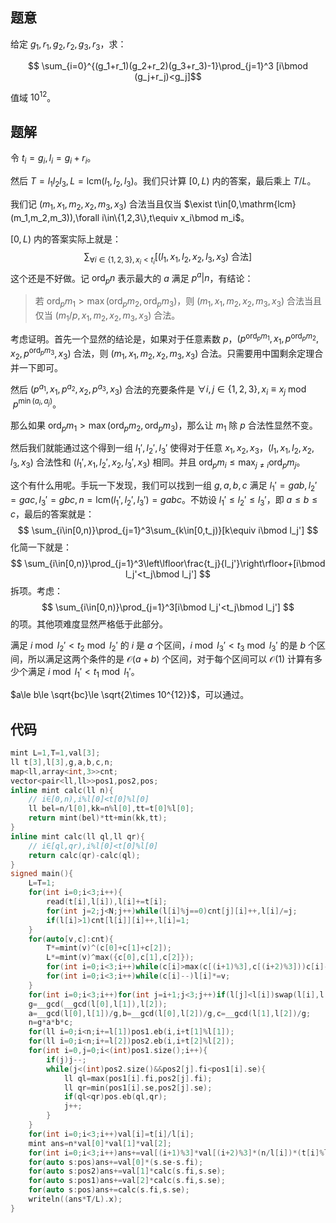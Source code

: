 ## 题意
给定 $g_1,r_1,g_2,r_2,g_3,r_3$，求：

$$
\sum_{i=0}^{(g_1+r_1)(g_2+r_2)(g_3+r_3)-1}\prod_{j=1}^3
[i\bmod (g_j+r_j)<g_j]$$

值域 $10^{12}$。

## 题解

令 $t_i=g_i,l_i=g_i+r_i$。

然后 $T=l_1l_2l_3,L=\mathrm{lcm}(l_1,l_2,l_3)$。我们只计算 $[0,L)$ 内的答案，最后乘上 $T/L$。

我们记 $(m_1,x_1,m_2,x_2,m_3,x_3)$ 合法当且仅当 $\exist t\in[0,\mathrm{lcm}(m_1,m_2,m_3)),\forall i\in\{1,2,3\},t\equiv x_i\bmod m_i$。

$[0,L)$ 内的答案实际上就是：
$$
\sum_{\forall i\in\{1,2,3\},x_i<t_i}[(l_1,x_1,l_2,x_2,l_3,x_3)\ \text{合法}]
$$
这个还是不好做。记 $\mathrm{ord}_pn$ 表示最大的 $a$ 满足 $p^a|n$，有结论：

> 若 $\mathrm{ord}_pm_1>\max(\mathrm{ord}_pm_2,\mathrm{ord}_pm_3)$，则 $(m_1,x_1,m_2,x_2,m_3,x_3)$ 合法当且仅当 $(m_1/p,x_1,m_2,x_2,m_3,x_3)$ 合法。

考虑证明。首先一个显然的结论是，如果对于任意素数 $p$，$(p^{\mathrm{ord}_pm_1},x_1,p^{\mathrm{ord}_pm_2},x_2,p^{\mathrm{ord}_pm_3},x_3)$ 合法，则 $(m_1,x_1,m_2,x_2,m_3,x_3)$ 合法。只需要用中国剩余定理合并一下即可。

然后 $(p^{a_1},x_1,p^{a_2},x_2,p^{a_3},x_3)$ 合法的充要条件是 $\forall i,j\in\{1,2,3\},x_i\equiv x_j\bmod p^{\min(a_i,a_j)}$。

那么如果 $\mathrm{ord}_pm_1>\max(\mathrm{ord}_pm_2,\mathrm{ord}_pm_3)$，那么让 $m_1$ 除 $p$ 合法性显然不变。

然后我们就能通过这个得到一组 $l_1',l_2',l_3'$ 使得对于任意 $x_1,x_2,x_3$，$(l_1,x_1,l_2,x_2,l_3,x_3)$ 合法性和 $(l_1',x_1,l_2',x_2,l_3',x_3)$ 相同。并且 $\mathrm{ord}_pm_i\le\max_{j\ne i}\mathrm{ord}_pm_j$。

这个有什么用呢。手玩一下发现，我们可以找到一组 $g,a,b,c$ 满足 $l_1'=gab,l_2'=gac,l_3'=gbc,n=\mathrm{lcm}(l_1',l_2',l_3')=gabc$。不妨设 $l_1'\le l_2'\le l_3'$，即 $a\le b\le c$，最后的答案就是：
$$
\sum_{i\in[0,n)}\prod_{j=1}^3\sum_{k\in[0,t_j)}[k\equiv i\bmod l_j']
$$
化简一下就是：
$$
\sum_{i\in[0,n)}\prod_{j=1}^3\left\lfloor\frac{t_j}{l_j'}\right\rfloor+[i\bmod l_j'<t_j\bmod l_j']
$$
拆项。考虑：
$$
\sum_{i\in[0,n)}\prod_{j=1}^3[i\bmod l_j'<t_j\bmod l_j']
$$
的项。其他项难度显然严格低于此部分。

满足 $i\bmod l_2'<t_2\bmod l_2'$ 的 $i$ 是 $a$ 个区间，$i\bmod l_3'<t_3\bmod l_3'$ 的是 $b$ 个区间，所以满足这两个条件的是 $\mathcal O(a+b)$ 个区间，对于每个区间可以 $\mathcal O(1)$ 计算有多少个满足 $i\bmod l_1'<t_1\bmod l_1'$。

$a\le b\le \sqrt{bc}\le \sqrt{2\times 10^{12}}$，可以通过。

## 代码

```cpp
mint L=1,T=1,val[3];
ll t[3],l[3],g,a,b,c,n;
map<ll,array<int,3>>cnt;
vector<pair<ll,ll>>pos1,pos2,pos;
inline mint calc(ll n){
	// i∈[0,n),i%l[0]<t[0]%l[0]
	ll bel=n/l[0],kk=n%l[0],tt=t[0]%l[0];
	return mint(bel)*tt+min(kk,tt);
}
inline mint calc(ll ql,ll qr){
	// i∈[ql,qr),i%l[0]<t[0]%l[0]
	return calc(qr)-calc(ql);
}
signed main(){
	L=T=1;
	for(int i=0;i<3;i++){
		read(t[i],l[i]),l[i]+=t[i];
		for(int j=2;j<N;j++)while(l[i]%j==0)cnt[j][i]++,l[i]/=j;
		if(l[i]>1)cnt[l[i]][i]++,l[i]=1;
	}
	for(auto[v,c]:cnt){
		T*=mint(v)^(c[0]+c[1]+c[2]);
		L*=mint(v)^max({c[0],c[1],c[2]});
		for(int i=0;i<3;i++)while(c[i]>max(c[(i+1)%3],c[(i+2)%3]))c[i]--;
		for(int i=0;i<3;i++)while(c[i]--)l[i]*=v;
	}
	for(int i=0;i<3;i++)for(int j=i+1;j<3;j++)if(l[j]<l[i])swap(l[i],l[j]),swap(t[i],t[j]);
	g=__gcd(__gcd(l[0],l[1]),l[2]);
	a=__gcd(l[0],l[1])/g,b=__gcd(l[0],l[2])/g,c=__gcd(l[1],l[2])/g;
	n=g*a*b*c;
	for(ll i=0;i<n;i+=l[1])pos1.eb(i,i+t[1]%l[1]);
	for(ll i=0;i<n;i+=l[2])pos2.eb(i,i+t[2]%l[2]);
	for(int i=0,j=0;i<(int)pos1.size();i++){
		if(j)j--;
		while(j<(int)pos2.size()&&pos2[j].fi<pos1[i].se){
			ll ql=max(pos1[i].fi,pos2[j].fi);
			ll qr=min(pos1[i].se,pos2[j].se);
			if(ql<qr)pos.eb(ql,qr);
			j++;
		}
	}
	for(int i=0;i<3;i++)val[i]=t[i]/l[i];
	mint ans=n*val[0]*val[1]*val[2];
	for(int i=0;i<3;i++)ans+=val[(i+1)%3]*val[(i+2)%3]*(n/l[i])*(t[i]%l[i]);
	for(auto s:pos)ans+=val[0]*(s.se-s.fi);
	for(auto s:pos2)ans+=val[1]*calc(s.fi,s.se);
	for(auto s:pos1)ans+=val[2]*calc(s.fi,s.se);
	for(auto s:pos)ans+=calc(s.fi,s.se);
	writeln((ans*T/L).x);
}
```